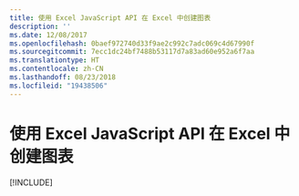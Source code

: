 ```yaml
---
title: 使用 Excel JavaScript API 在 Excel 中创建图表
description: ''
ms.date: 12/08/2017
ms.openlocfilehash: 0baef972740d33f9ae2c992c7adc069c4d67990f
ms.sourcegitcommit: 7ecc1dc24bf7488b53117d7a83ad60e952a6f7aa
ms.translationtype: HT
ms.contentlocale: zh-CN
ms.lasthandoff: 08/23/2018
ms.locfileid: "19438506"
---
```

# <a name="create-a-chart-in-excel-using-the-excel-javascript-api"></a>使用 Excel JavaScript API 在 Excel 中创建图表

[!INCLUDE[](../includes/excel-tutorial-create-chart.md)]